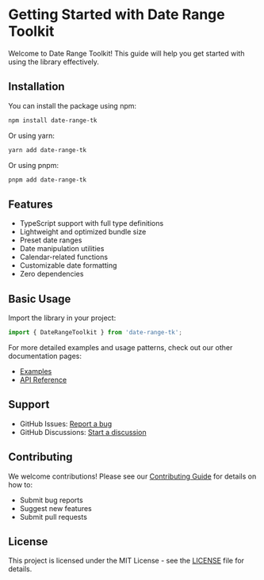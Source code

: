 # Getting Started with Date Range Toolkit

Welcome to Date Range Toolkit! This guide will help you get started with using the library effectively.

## Installation

You can install the package using npm:

```bash
npm install date-range-tk
```

Or using yarn:

```bash
yarn add date-range-tk
```

Or using pnpm:

```bash
pnpm add date-range-tk
```

## Features

- TypeScript support with full type definitions
- Lightweight and optimized bundle size
- Preset date ranges
- Date manipulation utilities
- Calendar-related functions
- Customizable date formatting
- Zero dependencies

## Basic Usage

Import the library in your project:

```typescript
import { DateRangeToolkit } from 'date-range-tk';
```

For more detailed examples and usage patterns, check out our other documentation pages:

- [Examples](./examples.md)
- [API Reference](./api-reference.md)

## Support

- GitHub Issues: [Report a bug](https://github.com/surajaswal29/date-range-toolkit/issues)
- GitHub Discussions: [Start a discussion](https://github.com/surajaswal29/date-range-toolkit/discussions)

## Contributing

We welcome contributions! Please see our [Contributing Guide](../CONTRIBUTING.md) for details on how to:

- Submit bug reports
- Suggest new features
- Submit pull requests

## License

This project is licensed under the MIT License - see the [LICENSE](../LICENSE) file for details.
